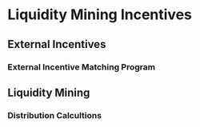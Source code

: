 # Liquidity Mining Incentives



## External Incentives




### External Incentive Matching Program



##  Liquidity Mining


### Distribution Calcultions


